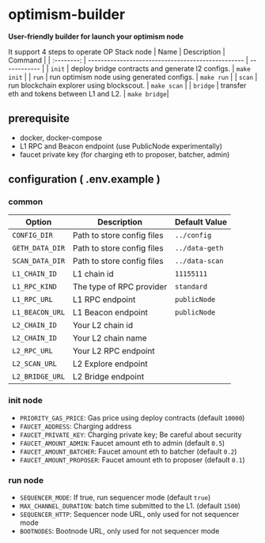 # optimism-builder
**User-friendly builder for launch your optimism node**

It support 4 steps to operate OP Stack node
|  Name      | Description                                       | Command      |
| :--------: | ------------------------------------------------- | ------------ |
|  `init`    | deploy bridge contracts and generate l2 configs.  | `make init`  |
|  `run`     | run optimism node using generated configs.        | `make run`   |
|  `scan`    | run blockchain explorer using blockscout.         | `make scan`  |
|  `bridge`  | transfer eth and tokens between L1 and L2.        | `make bridge`|

## prerequisite
- docker, docker-compose
- L1 RPC and Beacon endpoint (use PublicNode experimentally)
- faucet private key (for charging eth to proposer, batcher, admin)

## configuration ( .env.example )
### common
| Option          | Description                | Default Value  |
| ----------------|----------------------------|----------------|
| `CONFIG_DIR`    | Path to store config files | `../config`    |
| `GETH_DATA_DIR` | Path to store config files | `../data-geth` |
| `SCAN_DATA_DIR` | Path to store config files | `../data-scan` |
| `L1_CHAIN_ID`   | L1 chain id                | `11155111`     |
| `L1_RPC_KIND`   | The type of RPC provider   | `standard`     |
| `L1_RPC_URL`    | L1 RPC endpoint            | `publicNode`   |
| `L1_BEACON_URL` | L1 Beacon endpoint         | `publicNode`   |
| `L2_CHAIN_ID`   | Your L2 chain id           |                |
| `L2_CHAIN_ID`   | Your L2 chain name         |                |
| `L2_RPC_URL`    | Your L2 RPC endpoint       |                |
| `L2_SCAN_URL`   | L2 Explore endpoint        |                |
| `L2_BRIDGE_URL` | L2 Bridge endpoint         |                |

### init node
- `PRIORITY_GAS_PRICE`: Gas price using deploy contracts (default `10000`)
- `FAUCET_ADDRESS`: Charging address
- `FAUCET_PRIVATE_KEY`: Charging private key; Be careful about security
- `FAUCET_AMOUNT_ADMIN`: Faucet amount eth to admin (default `0.5`)
- `FAUCET_AMOUNT_BATCHER`: Faucet amount eth to batcher (default `0.2`)
- `FAUCET_AMOUNT_PROPOSER`: Faucet amount eth to proposer (default `0.1`)

### run node
- `SEQUENCER_MODE`: If true, run sequencer mode (default `true`)
- `MAX_CHANNEL_DURATION`: batch time submitted to the L1. (default `1500`)
- `SEQUENCER_HTTP`: Sequencer node URL, only used for not sequencer mode
- `BOOTNODES`: Bootnode URL, only used for not sequencer mode
